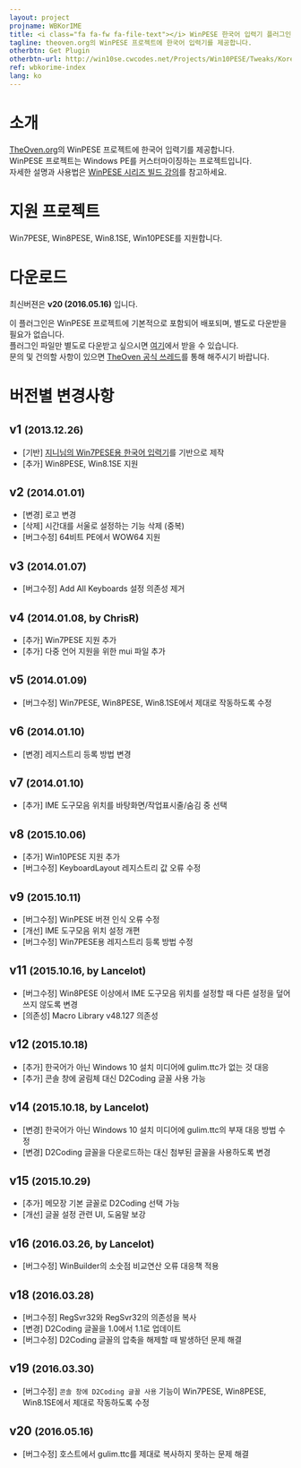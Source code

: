 ```yaml
---
layout: project
projname: WBKorIME
title: <i class="fa fa-fw fa-file-text"></i> WinPESE 한국어 입력기 플러그인
tagline: theoven.org의 WinPESE 프로젝트에 한국어 입력기를 제공합니다.
otherbtn: Get Plugin
otherbtn-url: http://win10se.cwcodes.net/Projects/Win10PESE/Tweaks/Korean_IME.script
ref: wbkorime-index
lang: ko
---
```


# <i class="fa fa-fw fa-commenting"></i> 소개
[TheOven.org](http://theoven.org)의 WinPESE 프로젝트에 한국어 입력기를 제공합니다.  
WinPESE 프로젝트는 Windows PE를 커스터마이징하는 프로젝트입니다.  
자세한 설명과 사용법은 [WinPESE 시리즈 빌드 강의](http://cafe.naver.com/computerlife/33733)를 참고하세요.

# <i class="fa fa-fw fa-check"></i> 지원 프로젝트
Win7PESE, Win8PESE, Win8.1SE, Win10PESE를 지원합니다.  

# <i class="fa fa-fw fa-cloud"></i> 다운로드
최신버젼은 **v20 (2016.05.16)** 입니다.  

이 플러그인은 WinPESE 프로젝트에 기본적으로 포함되어 배포되며, 별도로 다운받을 필요가 없습니다.  
플러그인 파일만 별도로 다운받고 싶으시면 [여기](http://win10se.cwcodes.net/Projects/Win10PESE/Tweaks/Korean_IME.script)에서 받을 수 있습니다.  
문의 및 건의할 사항이 있으면 [TheOven 공식 쓰레드](http://theoven.org/index.php?topic=1440.0)를 통해 해주시기 바랍니다.

# <i class="fa fa-fw fa-file-text"></i> 버전별 변경사항

## v1 <small>(2013.12.26)</small>
- [기반] [지니님의 Win7PESE용 한국어 입력기](http://cafe.naver.com/jinny/1633)를 기반으로 제작
- [추가] Win8PESE, Win8.1SE 지원

## v2 <small>(2014.01.01)</small>
- [변경] 로고 변경
- [삭제] 시간대를 서울로 설정하는 기능 삭제 (중복)
- [버그수정] 64비트 PE에서 WOW64 지원

## v3 <small>(2014.01.07)</small>
- [버그수정] Add All Keyboards 설정 의존성 제거

## v4 <small>(2014.01.08, by ChrisR)</small>
- [추가] Win7PESE 지원 추가
- [추가] 다중 언어 지원을 위한 mui 파일 추가

## v5 <small>(2014.01.09)</small>
- [버그수정] Win7PESE, Win8PESE, Win8.1SE에서 제대로 작동하도록 수정

## v6 <small>(2014.01.10)</small>
- [변경] 레지스트리 등록 방법 변경

## v7 <small>(2014.01.10)</small>
- [추가] IME 도구모음 위치를 바탕화면/작업표시줄/숨김 중 선택

## v8 <small>(2015.10.06)</small>
- [추가] Win10PESE 지원 추가
- [버그수정] KeyboardLayout 레지스트리 값 오류 수정

## v9 <small>(2015.10.11)</small>
- [버그수정] WinPESE 버젼 인식 오류 수정
- [개선] IME 도구모음 위치 설정 개편
- [버그수정] Win7PESE용 레지스트리 등록 방법 수정

## v11 <small>(2015.10.16, by Lancelot)</small>
- [버그수정] Win8PESE 이상에서 IME 도구모음 위치를 설정할 때 다른 설정을 덮어쓰지 않도록 변경
- [의존성] Macro Library v48.127 의존성

## v12 <small>(2015.10.18)</small>
- [추가] 한국어가 아닌 Windows 10 설치 미디어에 gulim.ttc가 없는 것 대응
- [추가] 콘솔 창에 굴림체 대신 D2Coding 글꼴 사용 가능

## v14 <small>(2015.10.18, by Lancelot)</small>
- [변경] 한국어가 아닌 Windows 10 설치 미디어에 gulim.ttc의 부재 대응 방법 수정
- [변경] D2Coding 글꼴을 다운로드하는 대신 첨부된 글꼴을 사용하도록 변경

## v15 <small>(2015.10.29)</small>
- [추가] 메모장 기본 글꼴로 D2Coding 선택 가능
- [개선] 글꼴 설정 관련 UI, 도움말 보강

## v16 <small>(2016.03.26, by Lancelot)</small>
- [버그수정] WinBuilder의 소숫점 비교연산 오류 대응책 적용

## v18 <small>(2016.03.28)</small>
- [버그수정] RegSvr32와 RegSvr32의 의존성을 복사
- [변경] D2Coding 글꼴을 1.0에서 1.1로 업데이트
- [버그수정] D2Coding 글꼴의 압축을 해제할 때 발생하던 문제 해결

## v19 <small>(2016.03.30)</small>
- [버그수정] `콘솔 창에 D2Coding 글꼴 사용` 기능이 Win7PESE, Win8PESE, Win8.1SE에서 제대로 작동하도록 수정

## v20 <small>(2016.05.16)</small>
- [버그수정] 호스트에서 gulim.ttc를 제대로 복사하지 못하는 문제 해결
